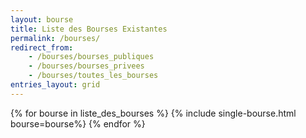```yaml
---
layout: bourse
title: Liste des Bourses Existantes
permalink: /bourses/
redirect_from:
    - /bourses/bourses_publiques
    - /bourses/bourses_privees
    - /bourses/toutes_les_bourses
entries_layout: grid
---
```


<div class="grid-container">
    {% for bourse in liste_des_bourses %}
        {% include single-bourse.html bourse=bourse%}
    {% endfor %}
</div>
